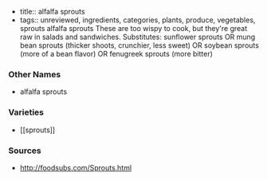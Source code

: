 - title:: alfalfa sprouts
- tags:: unreviewed, ingredients, categories, plants, produce, vegetables, sprouts
alfalfa sprouts These are too wispy to cook, but they're great raw in salads and sandwiches. Substitutes: sunflower sprouts OR mung bean sprouts (thicker shoots, crunchier, less sweet) OR soybean sprouts (more of a bean flavor) OR fenugreek sprouts (more bitter)

### Other Names

* alfalfa sprouts

### Varieties

* [[sprouts]]

### Sources
* http://foodsubs.com/Sprouts.html
